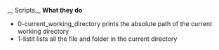 __ Scripts__				__What they do__
 - 0-current_working_directory		prints the absolute path of the current working directory
 - 1-listit				lists all the file and folder in the current directory
 